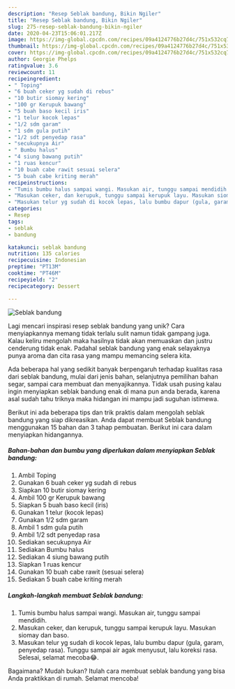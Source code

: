 ```yaml
---
description: "Resep Seblak bandung, Bikin Ngiler"
title: "Resep Seblak bandung, Bikin Ngiler"
slug: 275-resep-seblak-bandung-bikin-ngiler
date: 2020-04-23T15:06:01.217Z
image: https://img-global.cpcdn.com/recipes/09a4124776b27d4c/751x532cq70/seblak-bandung-foto-resep-utama.jpg
thumbnail: https://img-global.cpcdn.com/recipes/09a4124776b27d4c/751x532cq70/seblak-bandung-foto-resep-utama.jpg
cover: https://img-global.cpcdn.com/recipes/09a4124776b27d4c/751x532cq70/seblak-bandung-foto-resep-utama.jpg
author: Georgie Phelps
ratingvalue: 3.6
reviewcount: 11
recipeingredient:
- " Toping"
- "6 buah ceker yg sudah di rebus"
- "10 butir siomay kering"
- "100 gr Kerupuk bawang"
- "5 buah baso kecil iris"
- "1 telur kocok lepas"
- "1/2 sdm garam"
- "1 sdm gula putih"
- "1/2 sdt penyedap rasa"
- "secukupnya Air"
- " Bumbu halus"
- "4 siung bawang putih"
- "1 ruas kencur"
- "10 buah cabe rawit sesuai selera"
- "5 buah cabe kriting merah"
recipeinstructions:
- "Tumis bumbu halus sampai wangi. Masukan air, tunggu sampai mendidih."
- "Masukan ceker, dan kerupuk, tunggu sampai kerupuk layu. Masukan siomay dan baso."
- "Masukan telur yg sudah di kocok lepas, lalu bumbu dapur (gula, garam, penyedap rasa). Tunggu sampai air agak menyusut, lalu koreksi rasa. Selesai, selamat mecoba😂."
categories:
- Resep
tags:
- seblak
- bandung

katakunci: seblak bandung 
nutrition: 135 calories
recipecuisine: Indonesian
preptime: "PT13M"
cooktime: "PT46M"
recipeyield: "2"
recipecategory: Dessert

---
```



![Seblak bandung](https://img-global.cpcdn.com/recipes/09a4124776b27d4c/751x532cq70/seblak-bandung-foto-resep-utama.jpg)

Lagi mencari inspirasi resep seblak bandung yang unik? Cara menyiapkannya memang tidak terlalu sulit namun tidak gampang juga. Kalau keliru mengolah maka hasilnya tidak akan memuaskan dan justru cenderung tidak enak. Padahal seblak bandung yang enak selayaknya punya aroma dan cita rasa yang mampu memancing selera kita.

Ada beberapa hal yang sedikit banyak berpengaruh terhadap kualitas rasa dari seblak bandung, mulai dari jenis bahan, selanjutnya pemilihan bahan segar, sampai cara membuat dan menyajikannya. Tidak usah pusing kalau ingin menyiapkan seblak bandung enak di mana pun anda berada, karena asal sudah tahu triknya maka hidangan ini mampu jadi suguhan istimewa.




Berikut ini ada beberapa tips dan trik praktis dalam mengolah seblak bandung yang siap dikreasikan. Anda dapat membuat Seblak bandung menggunakan 15 bahan dan 3 tahap pembuatan. Berikut ini cara dalam menyiapkan hidangannya.

<!--inarticleads1-->

##### Bahan-bahan dan bumbu yang diperlukan dalam menyiapkan Seblak bandung:

1. Ambil  Toping
1. Gunakan 6 buah ceker yg sudah di rebus
1. Siapkan 10 butir siomay kering
1. Ambil 100 gr Kerupuk bawang
1. Siapkan 5 buah baso kecil (iris)
1. Gunakan 1 telur (kocok lepas)
1. Gunakan 1/2 sdm garam
1. Ambil 1 sdm gula putih
1. Ambil 1/2 sdt penyedap rasa
1. Sediakan secukupnya Air
1. Sediakan  Bumbu halus
1. Sediakan 4 siung bawang putih
1. Siapkan 1 ruas kencur
1. Gunakan 10 buah cabe rawit (sesuai selera)
1. Sediakan 5 buah cabe kriting merah




<!--inarticleads2-->

##### Langkah-langkah membuat Seblak bandung:

1. Tumis bumbu halus sampai wangi. Masukan air, tunggu sampai mendidih.
1. Masukan ceker, dan kerupuk, tunggu sampai kerupuk layu. Masukan siomay dan baso.
1. Masukan telur yg sudah di kocok lepas, lalu bumbu dapur (gula, garam, penyedap rasa). Tunggu sampai air agak menyusut, lalu koreksi rasa. Selesai, selamat mecoba😂.




Bagaimana? Mudah bukan? Itulah cara membuat seblak bandung yang bisa Anda praktikkan di rumah. Selamat mencoba!
